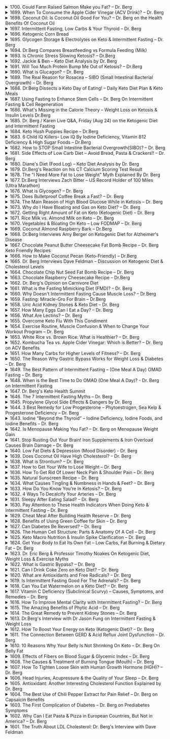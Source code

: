 <details>
<summary>1700. Could Farm Raised Salmon Make you Fat? – Dr. Berg</summary>

[[Youtube]](https://www.youtube.com/watch?v=U77gb0Ihn7s)


</details>

<details>
<summary>1699. When To Consume the Apple Cider Vinegar (ACV Drink)? – Dr. Berg</summary>

[[Youtube]](https://www.youtube.com/watch?v=dvx9lXwvm84)


</details>

<details>
<summary>1698. Coconut Oil: Is Coconut Oil Good For You? – Dr. Berg on the Health Benefits Of Coconut Oil</summary>

[[Youtube]](https://www.youtube.com/watch?v=eD_O8LqvuOw)


</details>

<details>
<summary>1697. Intermittent Fasting, Low Carbs & Your Thyroid – Dr. Berg</summary>

[[Youtube]](https://www.youtube.com/watch?v=R6b8JCnRxaw)


</details>

<details>
<summary>1696. Ketogenic Corn Bread</summary>

[[Youtube]](https://www.youtube.com/watch?v=Hy0YMYBmTFY)


</details>

<details>
<summary>1695. Glycogen Storage & Electrolytes on Keto & Intermittent Fasting – Dr. Berg</summary>

[[Youtube]](https://www.youtube.com/watch?v=x6LppyV2zl4)


</details>

<details>
<summary>1694. Dr.Berg Compares Breastfeeding vs Formula Feeding (Milk)</summary>

[[Youtube]](https://www.youtube.com/watch?v=faWcbKuymjM)


</details>

<details>
<summary>1693. Is Chronic Stress Slowing Ketosis? – Dr.Berg</summary>

[[Youtube]](https://www.youtube.com/watch?v=9WiID7YwFVc)


</details>

<details>
<summary>1692. Jackie & Ben – Keto Diet Analysis by Dr. Berg</summary>

[[Youtube]](https://www.youtube.com/watch?v=MhAZ3WFWJp0)


</details>

<details>
<summary>1691. Will Too Much Protein Bump Me Out of Ketosis? – Dr.Berg</summary>

[[Youtube]](https://www.youtube.com/watch?v=rGidqAr9hM0)


</details>

<details>
<summary>1690. What is Glucagon? – Dr. Berg</summary>

[[Youtube]](https://www.youtube.com/watch?v=QQTUqyarPdY)


</details>

<details>
<summary>1689. The Real Reason for Rosacea – SIBO (Small Intestinal Bacterial Overgrowth) – Dr. Berg</summary>

[[Youtube]](https://www.youtube.com/watch?v=s0jKijiZ0Z8)


</details>

<details>
<summary>1688. Dr.Berg Dissects a Keto Day of Eating! – Daily Keto Diet Plan & Keto Meals</summary>

[[Youtube]](https://www.youtube.com/watch?v=4FPXI5DgRl0)


</details>

<details>
<summary>1687. Using Fasting to Enhance Stem Cells – Dr. Berg On Intermittent Fasting & Cell Regeneration</summary>

[[Youtube]](https://www.youtube.com/watch?v=aadYEhTpeIk)


</details>

<details>
<summary>1686. What's Missing in the Calorie Theory – Weight Loss on Ketosis & Insulin Levels Dr.Berg</summary>

[[Youtube]](https://www.youtube.com/watch?v=iMi-49Olt20)


</details>

<details>
<summary>1685. Dr. Berg / Karen Live Q&A, Friday (Aug 24) on the Ketogenic Diet and Intermittent Fasting</summary>

[[Youtube]](https://www.youtube.com/watch?v=ccoSnBtCtZk)


</details>

<details>
<summary>1684. Keto Hush Puppies Recipe – Dr.Berg</summary>

[[Youtube]](https://www.youtube.com/watch?v=hJF6QXwtnn4)


</details>

<details>
<summary>1683. 6 Child IQ Killers- Low IQ By Iodine Deficiency, Vitamin B12 Deficiency & High Sugar Foods – Dr.Berg</summary>

[[Youtube]](https://www.youtube.com/watch?v=Z-x3kDAUqdw)


</details>

<details>
<summary>1682. How to STOP Small Intestine Bacterial Overgrowth(SIBO)? – Dr. Berg</summary>

[[Youtube]](https://www.youtube.com/watch?v=UQESlxQKIm8)


</details>

<details>
<summary>1681. Side Effects of Low Carb Diet – Avoid Bread, Pasta & Crackers!! – Dr. Berg</summary>

[[Youtube]](https://www.youtube.com/watch?v=8NmK7wnUsio)


</details>

<details>
<summary>1680. Diane's Diet (Food Log) – Keto Diet Analysis by Dr. Berg</summary>

[[Youtube]](https://www.youtube.com/watch?v=tI_rzWzO4y0)


</details>

<details>
<summary>1679. Dr.Berg's Reaction on his CT Calcium Scoring Test Result</summary>

[[Youtube]](https://www.youtube.com/watch?v=o16LkM95qUc)


</details>

<details>
<summary>1678. The "I Need More Fat to Lose Weight"  Myth Explained By Dr. Berg</summary>

[[Youtube]](https://www.youtube.com/watch?v=8MIp8okFG0U)


</details>

<details>
<summary>1677. Dr.Berg Interviews Zach Bitter – US Record Holder of 100 Miles (Ultra Marathon)</summary>

[[Youtube]](https://www.youtube.com/watch?v=i24rs4PK9f4)


</details>

<details>
<summary>1676. What is Glycogen? – Dr. Berg</summary>

[[Youtube]](https://www.youtube.com/watch?v=B4eO1SM09g0)


</details>

<details>
<summary>1675. Does Bulletproof Coffee Break a Fast? – Dr. Berg</summary>

[[Youtube]](https://www.youtube.com/watch?v=0dC07AKODsk)


</details>

<details>
<summary>1674. The Main Reason of High Blood Glucose While in Ketosis – Dr. Berg</summary>

[[Youtube]](https://www.youtube.com/watch?v=4y7JcA5nnxc)


</details>

<details>
<summary>1673. Why do I Have Bloating and Gas on Keto Diet? – Dr. Berg</summary>

[[Youtube]](https://www.youtube.com/watch?v=rk4angIFeqQ)


</details>

<details>
<summary>1672. Getting Right Amount of Fat on Keto (Ketogenic Diet) – Dr. Berg</summary>

[[Youtube]](https://www.youtube.com/watch?v=MN9YEEBJR_g)


</details>

<details>
<summary>1671. Rice Milk vs. Almond Milk on Keto – Dr. Berg</summary>

[[Youtube]](https://www.youtube.com/watch?v=jk2ev7Vi56s)


</details>

<details>
<summary>1670. Vegetables & Bloating On Keto – Low FODMAP – Dr. Berg</summary>

[[Youtube]](https://www.youtube.com/watch?v=czSNbmn4Q5I)


</details>

<details>
<summary>1669. Coconut Almond Raspberry Bark – Dr.Berg</summary>

[[Youtube]](https://www.youtube.com/watch?v=bATCIZBZaOM)


</details>

<details>
<summary>1668. Dr.Berg Interviews Amy Berger on Ketogenic Diet for Alzheimer's Disease</summary>

[[Youtube]](https://www.youtube.com/watch?v=AbZ_6l1DOus)


</details>

<details>
<summary>1667. Chocolate Peanut Butter Cheesecake Fat Bomb Recipe – Dr. Berg Keto Friendly Recipes</summary>

[[Youtube]](https://www.youtube.com/watch?v=r09Zj2v471M)


</details>

<details>
<summary>1666. How to Make Coconut Pecan (Keto-Friendly) – Dr.Berg</summary>

[[Youtube]](https://www.youtube.com/watch?v=Xx65WC7Bj00)


</details>

<details>
<summary>1665. Dr. Berg Interviews Dave Feldman – Discussion on Ketogenic Diet & Cholesterol Levels</summary>

[[Youtube]](https://www.youtube.com/watch?v=cd10u9XUQUY)


</details>

<details>
<summary>1664. Chocolate Chip Nut Seed Fat Bomb Recipe – Dr. Berg</summary>

[[Youtube]](https://www.youtube.com/watch?v=7htXwca3G4w)


</details>

<details>
<summary>1663. Chocolate Raspberry Cheesecake Recipe – Dr.Berg</summary>

[[Youtube]](https://www.youtube.com/watch?v=62QEpbfIAk4)


</details>

<details>
<summary>1662. Dr. Berg's Opinion on Carnivore Diet</summary>

[[Youtube]](https://www.youtube.com/watch?v=pEIKhumrIOs)


</details>

<details>
<summary>1661. What is the Fasting Mimicking Diet (FMD)? – Dr. Berg</summary>

[[Youtube]](https://www.youtube.com/watch?v=bbjsXdZaDqw)


</details>

<details>
<summary>1660. Why Doesn't Intermittent Fasting Cause Muscle Loss? – Dr.Berg</summary>

[[Youtube]](https://www.youtube.com/watch?v=QSl5sArjcO0)


</details>

<details>
<summary>1659. Fasting: Miracle-Gro For Brain – Dr.Berg</summary>

[[Youtube]](https://www.youtube.com/watch?v=2-VhEwCziKA)


</details>

<details>
<summary>1658. Uric Acid Kidney Stones & Keto Diet – Dr. Berg</summary>

[[Youtube]](https://www.youtube.com/watch?v=CoMRcsejMGc)


</details>

<details>
<summary>1657. How Many Eggs Can I Eat a Day? – Dr. Berg</summary>

[[Youtube]](https://www.youtube.com/watch?v=1cki1Zttpnc)


</details>

<details>
<summary>1656. What Are Lectins? – Dr. Berg</summary>

[[Youtube]](https://www.youtube.com/watch?v=RmGXpjEhnLI)


</details>

<details>
<summary>1655. Overcome Keto Flu With This Condiment</summary>

[[Youtube]](https://www.youtube.com/watch?v=XK6U8jEKG0M)


</details>

<details>
<summary>1654. Exercise Routine, Muscle Confusion & When to Change Your Workout Program – Dr. Berg</summary>

[[Youtube]](https://www.youtube.com/watch?v=C5uQMDTJ3S8)


</details>

<details>
<summary>1653. White Rice vs. Brown Rice: What is Healthier? – Dr. Berg</summary>

[[Youtube]](https://www.youtube.com/watch?v=f_Gf7caSj-Y)


</details>

<details>
<summary>1652. Kombucha Tea vs. Apple Cider Vinegar: Which is Better? – Dr. Berg on ACV Benefits</summary>

[[Youtube]](https://www.youtube.com/watch?v=LLA0UKy_LeI)


</details>

<details>
<summary>1651. How Many Carbs for Higher Levels of Fitness? – Dr. Berg</summary>

[[Youtube]](https://www.youtube.com/watch?v=tnNyVLCQM7w)


</details>

<details>
<summary>1650. The Reason Why Gastric Bypass Works for Weight Loss & Diabetes – Dr. Berg</summary>

[[Youtube]](https://www.youtube.com/watch?v=s-pX3LK-C8s)


</details>

<details>
<summary>1649. The Best Pattern of Intermittent Fasting – (One Meal A Day) OMAD Fasting – Dr. Berg</summary>

[[Youtube]](https://www.youtube.com/watch?v=ikGTzWPo8C0)


</details>

<details>
<summary>1648. When is the Best Time to Do OMAD (One Meal A Day)? - Dr. Berg on Intermittent Fasting</summary>

[[Youtube]](https://www.youtube.com/watch?v=PtMAiV-eNMo)


</details>

<details>
<summary>1647. Dr. Berg's Keto Health Summit</summary>

[[Youtube]](https://www.youtube.com/watch?v=qbSK6H6knqM)


</details>

<details>
<summary>1646. The 7 Intermittent Fasting Myths – Dr. Berg</summary>

[[Youtube]](https://www.youtube.com/watch?v=qy8aSwFnXwA)


</details>

<details>
<summary>1645. Propylene Glycol Side Effects & Dangers by Dr. Berg</summary>

[[Youtube]](https://www.youtube.com/watch?v=A3LyWHLja_A)


</details>

<details>
<summary>1644. 3 Best Remedy for Low Progesterone – Phytoestrogen, Sea Kelp & Progesterone Deficiency – Dr. Berg</summary>

[[Youtube]](https://www.youtube.com/watch?v=SMSE4BYoOv4)


</details>

<details>
<summary>1643. Iodine “Beyond the Thyroid” – Iodine Deficiency, Iodine Foods, and Iodine Benefits – Dr. Berg</summary>

[[Youtube]](https://www.youtube.com/watch?v=HY2rbMPhVlA)


</details>

<details>
<summary>1642. Is Menopause Making You Fat? – Dr. Berg on Menopause Weight Gain</summary>

[[Youtube]](https://www.youtube.com/watch?v=A-SvpAEVMgQ)


</details>

<details>
<summary>1641. Stop Rusting Out Your Brain! Iron Supplements & Iron Overload Causes Brain Damage – Dr. Berg</summary>

[[Youtube]](https://www.youtube.com/watch?v=RngQ-xmYRN8)


</details>

<details>
<summary>1640. Low Fat Diets & Depression (Mood Disorder) - Dr. Berg</summary>

[[Youtube]](https://www.youtube.com/watch?v=NB0GrObuR4Q)


</details>

<details>
<summary>1639. Does Coconut Oil Have High Cholesterol? – Dr. Berg</summary>

[[Youtube]](https://www.youtube.com/watch?v=MsJwSLMEG4E)


</details>

<details>
<summary>1638. What is Strontium? – Dr. Berg</summary>

[[Youtube]](https://www.youtube.com/watch?v=d3HCjw75I9Y)


</details>

<details>
<summary>1637. How to Get Your Wife to Lose Weight – Dr. Berg</summary>

[[Youtube]](https://www.youtube.com/watch?v=L21XGyYSF-c)


</details>

<details>
<summary>1636. How To Get Rid Of Lower Neck Pain & Shoulder Pain – Dr. Berg</summary>

[[Youtube]](https://www.youtube.com/watch?v=OWys1m09JIE)


</details>

<details>
<summary>1635. Natural Sunscreen Recipe – Dr. Berg</summary>

[[Youtube]](https://www.youtube.com/watch?v=P6S7Turdha8)


</details>

<details>
<summary>1634. What Causes Tingling & Numbness in Hands & Feet? – Dr. Berg</summary>

[[Youtube]](https://www.youtube.com/watch?v=TDPaoQA53XQ)


</details>

<details>
<summary>1633. How Do You Know You're In Ketosis? – Dr. Berg</summary>

[[Youtube]](https://www.youtube.com/watch?v=ODQmZKB98Qo)


</details>

<details>
<summary>1632. 4 Ways To Decalcify Your Arteries – Dr. Berg</summary>

[[Youtube]](https://www.youtube.com/watch?v=AAdryNkArwg)


</details>

<details>
<summary>1631. Sleepy After Eating Salad? – Dr. Berg</summary>

[[Youtube]](https://www.youtube.com/watch?v=KzCXBwD2nu8)


</details>

<details>
<summary>1630. Pay Attention to These Health Indicators When Doing Keto & Intermittent Fasting – Dr. Berg</summary>

[[Youtube]](https://www.youtube.com/watch?v=SdtAFmBqcds)


</details>

<details>
<summary>1629. Cheat Meal After Building Health Reserve – Dr. Berg</summary>

[[Youtube]](https://www.youtube.com/watch?v=S_d36tdo1PA)


</details>

<details>
<summary>1628. Benefits of Using Green Coffee for Skin – Dr. Berg</summary>

[[Youtube]](https://www.youtube.com/watch?v=uqHcLekah1U)


</details>

<details>
<summary>1627. Can Diabetes Be Reversed? – Dr. Berg</summary>

[[Youtube]](https://www.youtube.com/watch?v=NdpnAkYlWwo)


</details>

<details>
<summary>1626. The Human Cell Structure: Parts & Anatomy Of A Cell – Dr. Berg</summary>

[[Youtube]](https://www.youtube.com/watch?v=Ezwe0hBdmSM)


</details>

<details>
<summary>1625. Keto Macro Nutrition & Insulin Spike Clarification – Dr. Berg</summary>

[[Youtube]](https://www.youtube.com/watch?v=lV-rEkOmDDc)


</details>

<details>
<summary>1624. Get Your Body to Eat Its Own Fat – Low Carbs, Fat Burning & Dietary Fat – Dr. Berg</summary>

[[Youtube]](https://www.youtube.com/watch?v=xC1ojK3-GZM)


</details>

<details>
<summary>1623. Dr. Eric Berg & Professor Timothy Noakes On Ketogenic Diet, Weight Loss & Exercise Myths</summary>

[[Youtube]](https://www.youtube.com/watch?v=v-SCOprOFVs)


</details>

<details>
<summary>1622. What is Gastric Bypass? – Dr. Berg</summary>

[[Youtube]](https://www.youtube.com/watch?v=Y0jh9FiVDp4)


</details>

<details>
<summary>1621. Can I Drink Coke Zero on Keto Diet? – Dr. Berg</summary>

[[Youtube]](https://www.youtube.com/watch?v=qTsufNk6a9Y)


</details>

<details>
<summary>1620. What are Antioxidants and Free Radicals? – Dr. Berg</summary>

[[Youtube]](https://www.youtube.com/watch?v=Z4lMW7VfGNE)


</details>

<details>
<summary>1619. Is Intermittent Fasting Good For The Adrenals? – Dr. Berg</summary>

[[Youtube]](https://www.youtube.com/watch?v=6EctvVSwWSQ)


</details>

<details>
<summary>1618. Can You Eat Watermelon on a Keto Diet? – Dr. Berg</summary>

[[Youtube]](https://www.youtube.com/watch?v=Pv9AXv2Vp14)


</details>

<details>
<summary>1617. Vitamin C Deficiency (Subclinical Scurvy) – Causes, Symptoms, and Remedies – Dr. Berg</summary>

[[Youtube]](https://www.youtube.com/watch?v=YHKuh4BedXc)


</details>

<details>
<summary>1616. How To Improve Mental Clarity with Intermittent Fasting? – Dr. Berg</summary>

[[Youtube]](https://www.youtube.com/watch?v=gI_aSXYntMs)


</details>

<details>
<summary>1615. The Amazing Benefits of Phytic Acid – Dr. Berg</summary>

[[Youtube]](https://www.youtube.com/watch?v=o-CeYlfVURs)


</details>

<details>
<summary>1614. The Great Remedy to Prevent Kidney Stones – Dr. Berg</summary>

[[Youtube]](https://www.youtube.com/watch?v=0O0s37hO_eQ)


</details>

<details>
<summary>1613. Dr.Berg's Interview with Dr Jason Fung on Intermittent Fasting & Weight Loss</summary>

[[Youtube]](https://www.youtube.com/watch?v=T0eCiy3Z1ls)


</details>

<details>
<summary>1612. How To Boost Your Energy on Keto (Ketogenic Diet)? – Dr. Berg</summary>

[[Youtube]](https://www.youtube.com/watch?v=dgUZcJAj2I8)


</details>

<details>
<summary>1611. The Connection Between GERD & Acid Reflux Joint Dysfunction – Dr. Berg</summary>

[[Youtube]](https://www.youtube.com/watch?v=uqBh5Oo-dng)


</details>

<details>
<summary>1610. 10 Reasons Why Your Belly Is Not Shrinking On Keto – Dr. Berg On Belly Fat</summary>

[[Youtube]](https://www.youtube.com/watch?v=ofUEHw9PFds)


</details>

<details>
<summary>1609. Effects of Fibers on Blood Sugar & Glycemic Index – Dr. Berg</summary>

[[Youtube]](https://www.youtube.com/watch?v=JbfUuvjcOtQ)


</details>

<details>
<summary>1608. The Causes & Treatment of Burning Tongue (Mouth) – Dr. Berg</summary>

[[Youtube]](https://www.youtube.com/watch?v=Lwh4flKCmY0)


</details>

<details>
<summary>1607. How To Tighten Loose Skin with Human Growth Hormone (HGH)? – Dr. Berg</summary>

[[Youtube]](https://www.youtube.com/watch?v=i-_Kq1f8_k0)


</details>

<details>
<summary>1606. Head Injuries, Acupressure & the Quality of Your Sleep – Dr. Berg</summary>

[[Youtube]](https://www.youtube.com/watch?v=370pZvZ3_S8)


</details>

<details>
<summary>1605. Antioxidant: Another Interesting Cholesterol Function Explained by Dr. Berg</summary>

[[Youtube]](https://www.youtube.com/watch?v=yyyeBuSTCwE)


</details>

<details>
<summary>1604. The Best Use of Chili Pepper Extract for Pain Relief – Dr. Berg on Capsaicin Benefits</summary>

[[Youtube]](https://www.youtube.com/watch?v=2_t0DhlZ-P4)


</details>

<details>
<summary>1603. The First Complication of Diabetes – Dr. Berg on Prediabetes Symptoms</summary>

[[Youtube]](https://www.youtube.com/watch?v=qUKVyzVabiI)


</details>

<details>
<summary>1602. Why Can I Eat Pasta & Pizza in European Countries, But Not in America? – Dr. Berg</summary>

[[Youtube]](https://www.youtube.com/watch?v=X6GMuG7NISQ)


</details>

<details>
<summary>1601. The Truth About LDL Cholesterol: Dr. Berg's Interview with Dave Feldman</summary>

[[Youtube]](https://www.youtube.com/watch?v=eVALtn7atVk)


</details>

